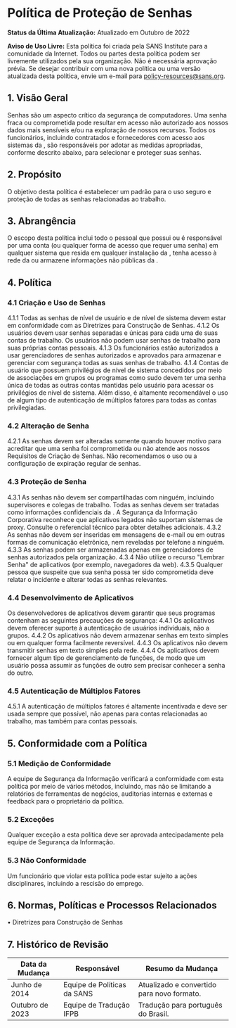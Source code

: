 # Política de Proteção de Senhas

**Status da Última Atualização:** Atualizado em Outubro de 2022

**Aviso de Uso Livre:** Esta política foi criada pela SANS Institute para a comunidade da Internet. Todos ou partes desta política podem ser livremente utilizados pela sua organização. Não é necessária aprovação prévia. Se desejar contribuir com uma nova política ou uma versão atualizada desta política, envie um e-mail para policy-resources@sans.org.

## 1. Visão Geral

Senhas são um aspecto crítico da segurança de computadores. Uma senha fraca ou comprometida pode resultar em acesso não autorizado aos nossos dados mais sensíveis e/ou na exploração de nossos recursos. Todos os funcionários, incluindo contratados e fornecedores com acesso aos sistemas da <Nome da Empresa>, são responsáveis por adotar as medidas apropriadas, conforme descrito abaixo, para selecionar e proteger suas senhas.

## 2. Propósito

O objetivo desta política é estabelecer um padrão para o uso seguro e proteção de todas as senhas relacionadas ao trabalho.

## 3. Abrangência

O escopo desta política inclui todo o pessoal que possui ou é responsável por uma conta (ou qualquer forma de acesso que requer uma senha) em qualquer sistema que resida em qualquer instalação da <Nome da Empresa>, tenha acesso à rede da <Nome da Empresa> ou armazene informações não públicas da <Nome da Empresa>.

## 4. Política

### 4.1 Criação e Uso de Senhas
4.1.1 Todas as senhas de nível de usuário e de nível de sistema devem estar em conformidade com as Diretrizes para Construção de Senhas.
4.1.2 Os usuários devem usar senhas separadas e únicas para cada uma de suas contas de trabalho. Os usuários não podem usar senhas de trabalho para suas próprias contas pessoais.
4.1.3 Os funcionários estão autorizados a usar gerenciadores de senhas autorizados e aprovados para armazenar e gerenciar com segurança todas as suas senhas de trabalho.
4.1.4 Contas de usuário que possuem privilégios de nível de sistema concedidos por meio de associações em grupos ou programas como sudo devem ter uma senha única de todas as outras contas mantidas pelo usuário para acessar os privilégios de nível de sistema. Além disso, é altamente recomendável o uso de algum tipo de autenticação de múltiplos fatores para todas as contas privilegiadas.

### 4.2 Alteração de Senha
4.2.1 As senhas devem ser alteradas somente quando houver motivo para acreditar que uma senha foi comprometida ou não atende aos nossos Requisitos de Criação de Senhas. Não recomendamos o uso ou a configuração de expiração regular de senhas.

### 4.3 Proteção de Senha
4.3.1 As senhas não devem ser compartilhadas com ninguém, incluindo supervisores e colegas de trabalho. Todas as senhas devem ser tratadas como informações confidenciais da <Nome da Empresa>. A Segurança da Informação Corporativa reconhece que aplicativos legados não suportam sistemas de proxy. Consulte o referencial técnico para obter detalhes adicionais.
4.3.2 As senhas não devem ser inseridas em mensagens de e-mail ou em outras formas de comunicação eletrônica, nem reveladas por telefone a ninguém.
4.3.3 As senhas podem ser armazenadas apenas em gerenciadores de senhas autorizados pela organização.
4.3.4 Não utilize o recurso "Lembrar Senha" de aplicativos (por exemplo, navegadores da web).
4.3.5 Qualquer pessoa que suspeite que sua senha possa ter sido comprometida deve relatar o incidente e alterar todas as senhas relevantes.

### 4.4 Desenvolvimento de Aplicativos
Os desenvolvedores de aplicativos devem garantir que seus programas contenham as seguintes precauções de segurança:
4.4.1 Os aplicativos devem oferecer suporte à autenticação de usuários individuais, não a grupos.
4.4.2 Os aplicativos não devem armazenar senhas em texto simples ou em qualquer forma facilmente reversível.
4.4.3 Os aplicativos não devem transmitir senhas em texto simples pela rede.
4.4.4 Os aplicativos devem fornecer algum tipo de gerenciamento de funções, de modo que um usuário possa assumir as funções de outro sem precisar conhecer a senha do outro.

### 4.5 Autenticação de Múltiplos Fatores
4.5.1 A autenticação de múltiplos fatores é altamente incentivada e deve ser usada sempre que possível, não apenas para contas relacionadas ao trabalho, mas também para contas pessoais.

## 5. Conformidade com a Política

### 5.1 Medição de Conformidade
A equipe de Segurança da Informação verificará a conformidade com esta política por meio de vários métodos, incluindo, mas não se limitando a relatórios de ferramentas de negócios, auditorias internas e externas e feedback para o proprietário da política.

### 5.2 Exceções
Qualquer exceção a esta política deve ser aprovada antecipadamente pela equipe de Segurança da Informação.

### 5.3 Não Conformidade
Um funcionário que violar esta política pode estar sujeito a ações disciplinares, incluindo a rescisão do emprego.

## 6. Normas, Políticas e Processos Relacionados
• Diretrizes para Construção de Senhas

## 7. Histórico de Revisão

Data da Mudança | Responsável | Resumo da Mudança
--- | --- | ---
Junho de 2014 | Equipe de Políticas da SANS | Atualizado e convertido para novo formato.
Outubro de 2023 | Equipe de Tradução IFPB | Tradução para português do Brasil.
